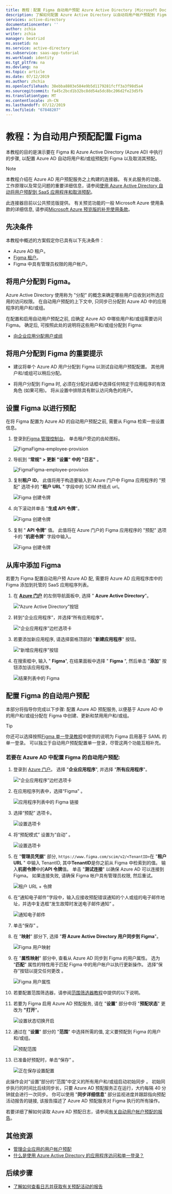 ```yaml
---
title: 教程：配置 Figma 自动用户预配 Azure Active Directory |Microsoft Docs
description: 了解如何配置 Azure Active Directory 以自动将用户帐户预配到 Figma 以及取消其预配。
services: active-directory
documentationcenter: ''
author: zchia
writer: zchia
manager: beatrizd
ms.assetid: na
ms.service: active-directory
ms.subservice: saas-app-tutorial
ms.workload: identity
ms.tgt_pltfrm: na
ms.devlang: na
ms.topic: article
ms.date: 07/12/2019
ms.author: zhchia
ms.openlocfilehash: 38ebba8803e584e9b5d1179281fcff3a3f98d5a4
ms.sourcegitcommit: fa45c2bcd1b32bc8dd54a5dc8bc206d2fe23d5fb
ms.translationtype: MT
ms.contentlocale: zh-CN
ms.lasthandoff: 07/12/2019
ms.locfileid: "67848207"
---
```

# <a name="tutorial-configure-figma-for-automatic-user-provisioning"></a>教程：为自动用户预配配置 Figma

本教程的目的是演示要在 Figma 和 Azure Active Directory (Azure AD) 中执行的步骤, 以配置 Azure AD 自动将用户和/或组预配到 Figma 以及取消其预配。

> [!NOTE]
> 本教程介绍在 Azure AD 用户预配服务之上构建的连接器。 有关此服务的功能、工作原理以及常见问题的重要详细信息，请参阅[使用 Azure Active Directory 自动将用户预配到 SaaS 应用程序和取消预配](../manage-apps/user-provisioning.md)。
>
> 此连接器目前以公共预览版提供。 有关预览功能的一般 Microsoft Azure 使用条款的详细信息, 请参阅[Microsoft Azure 预览版的补充使用条款](https://azure.microsoft.com/support/legal/preview-supplemental-terms/)。

## <a name="prerequisites"></a>先决条件

本教程中概述的方案假定你已具有以下先决条件：

* Azure AD 租户。
* [Figma 租户](https://www.figma.com/pricing/)。
* Figma 中具有管理员权限的用户帐户。

## <a name="assign-users-to-figma"></a>将用户分配到 Figma。
Azure Active Directory 使用称为 "分配" 的概念来确定哪些用户应收到对所选应用的访问权限。 在自动用户预配的上下文中, 只同步已分配到 Azure AD 中的应用程序的用户和/或组。

在配置和启用自动用户预配之前, 应确定 Azure AD 中哪些用户和/或组需要访问 Figma。 确定后, 可按照此处的说明将这些用户和/或组分配到 Figma:
 
* [向企业应用分配用户或组](../manage-apps/assign-user-or-group-access-portal.md)
## <a name="important-tips-for-assigning-users-to-figma"></a>将用户分配到 Figma 的重要提示

 * 建议将单个 Azure AD 用户分配到 Figma 以测试自动用户预配配置。 其他用户和/或组可以稍后分配。

* 将用户分配到 Figma 时, 必须在分配对话框中选择任何特定于应用程序的有效角色 (如果可用)。 将从设置中排除具有默认访问角色的用户。

## <a name="set-up-figma-for-provisioning"></a>设置 Figma 以进行预配

在将 Figma 配置为 Azure AD 的自动用户预配之前, 需要从 Figma 检索一些设置信息。

1. 登录到[Figma 管理控制台](https://www.Figma.com/)。 单击租户旁边的齿轮图标。

    ![FigmaFigma-employee-provision](media/Figma-provisioning-tutorial/image0.png)

2. 导航到 "**常规" > 更新 "设置" 中的 "日志"** 。

    ![FigmaFigma-employee-provision](media/Figma-provisioning-tutorial/figma03.png)

3. 复制**租户 ID**。 此值将用于构造要输入到 Azure 门户中 Figma 应用程序的 "预配" 选项卡的 "**租户 URL** " 字段中的 SCIM 终结点 url。

    ![Figma 创建令牌](media/Figma-provisioning-tutorial/figma-tenantid.png)

4. 向下滚动并单击 "**生成 API 令牌**"。

    ![Figma 创建令牌](media/Figma-provisioning-tutorial/token.png)

5. 复制 " **API 令牌**" 值。 此值将在 Azure 门户的 Figma 应用程序的 "预配" 选项卡的 "**机密令牌**" 字段中输入。 

    ![Figma 创建令牌](media/Figma-provisioning-tutorial/figma04.png)

## <a name="add-figma-from-the-gallery"></a>从库中添加 Figma

若要为 Figma 配置自动用户预 Azure AD 配, 需要将 Azure AD 应用程序库中的 Figma 添加到托管的 SaaS 应用程序列表。

1. 在 **[Azure 门户](https://portal.azure.com)** 的左侧导航面板中, 选择 " **Azure Active Directory**"。

    ![“Azure Active Directory”按钮](common/select-azuread.png)

2. 转到“企业应用程序”，并选择“所有应用程序”。  

    ![“企业应用程序”边栏选项卡](common/enterprise-applications.png)

3. 若要添加新应用程序, 请选择窗格顶部的 "**新建应用程序**" 按钮。

    ![“新增应用程序”按钮](common/add-new-app.png)

4. 在搜索框中, 输入 " **Figma**", 在结果面板中选择 " **Figma** ", 然后单击 "**添加**" 按钮添加该应用程序。

    ![结果列表中的 Figma](common/search-new-app.png)

## <a name="configuring-automatic-user-provisioning-to-figma"></a>配置 Figma 的自动用户预配 

本部分将指导你完成以下步骤: 配置 Azure AD 预配服务, 以便基于 Azure AD 中的用户和/或组分配在 Figma 中创建、更新和禁用用户和/或组。

> [!TIP]
> 你还可以选择按照[Figma 单一登录教程](figma-tutorial.md)中提供的说明为 Figma 启用基于 SAML 的单一登录。 可以独立于自动用户预配配置单一登录，尽管这两个功能互相补充。

### <a name="to-configure-automatic-user-provisioning-for-figma--in-azure-ad"></a>若要在 Azure AD 中配置 Figma 的自动用户预配:

1. 登录到 [Azure 门户](https://portal.azure.com)。 选择 "**企业应用程序**", 并选择 "**所有应用程序**"。

    ![“企业应用程序”边栏选项卡](common/enterprise-applications.png)

2. 在应用程序列表中，选择“Figma”  。

    ![应用程序列表中的 Figma 链接](common/all-applications.png)

3. 选择“预配”  选项卡。

    ![设置选项卡](common/provisioning.png)

4. 将“预配模式”  设置为“自动”  。

    ![设置选项卡](common/provisioning-automatic.png)

5. 在 "**管理员凭据**" 部分, `https://www.figma.com/scim/v2/<TenantID>`在 "**租户 URL** " 中输入 TenantID, 其中**TenantID**是你之前从 Figma 中检索到的值。 输入**机密令牌**中的**API 令牌**值。 单击 "**测试连接**" 以确保 Azure AD 可以连接到 Figma。 如果连接失败, 请确保 Figma 帐户具有管理员权限, 然后重试。

    ![租户 URL + 令牌](common/provisioning-testconnection-tenanturltoken.png)

8. 在“通知电子邮件”字段中，输入应接收预配错误通知的个人或组的电子邮件地址，并选中复选框“发生故障时发送电子邮件通知”   。

    ![通知电子邮件](common/provisioning-notification-email.png)

9. 单击“保存”  。

10. 在 "**映射**" 部分下, 选择 "**将 Azure Active Directory 用户同步到 Figma**"。

    ![Figma 用户映射](media/Figma-provisioning-tutorial/figma05.png)

11. 在 "**属性映射**" 部分中, 查看从 Azure AD 同步到 Figma 的用户属性。 选为 "**匹配**" 属性的特性用于匹配 Figma 中的用户帐户以执行更新操作。 选择“保存”按钮以提交任何更改  。

    ![Figma 用户属性](media/Figma-provisioning-tutorial/figma06.png)

12. 若要配置范围筛选器，请参阅[范围筛选器教程](../manage-apps/define-conditional-rules-for-provisioning-user-accounts.md)中提供的以下说明。

13. 若要为 Figma 启用 Azure AD 预配服务, 请在 "**设置**" 部分中将 "**预配状态**" 更改为 **"打开**"。

    ![设置状态切换开启](common/provisioning-toggle-on.png)

14. 通过在 "**设置**" 部分的 "**范围**" 中选择所需的值, 定义要预配到 Figma 的用户和/或组。

    ![预配范围](common/provisioning-scope.png)

15. 已准备好预配时，单击“保存”  。

    ![正在保存设置配置](common/provisioning-configuration-save.png)

此操作会对“设置”部分的“范围”中定义的所有用户和/或组启动初始同步   。 初始同步执行的时间比后续同步长，只要 Azure AD 预配服务正在运行，大约每隔 40 分钟就会进行一次同步。 你可以使用 "**同步详细信息**" 部分监视进度并跟踪指向预配活动报告的链接, 该报告描述了 Azure AD 预配服务对 Figma 执行的所有操作。

若要详细了解如何读取 Azure AD 预配日志，请参阅[有关自动用户帐户预配的报告](../manage-apps/check-status-user-account-provisioning.md)。

## <a name="additional-resources"></a>其他资源

* [管理企业应用的用户帐户预配](../manage-apps/configure-automatic-user-provisioning-portal.md)
* [什么是使用 Azure Active Directory 的应用程序访问和单一登录？](../manage-apps/what-is-single-sign-on.md)

## <a name="next-steps"></a>后续步骤

* [了解如何查看日志并获取有关预配活动的报告](../manage-apps/check-status-user-account-provisioning.md)